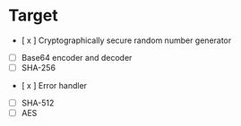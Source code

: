 # Target
- [ x ] Cryptographically secure random number generator
- [   ] Base64 encoder and decoder
- [   ] SHA-256
- [ x ] Error handler
- [   ] SHA-512
- [   ] AES
